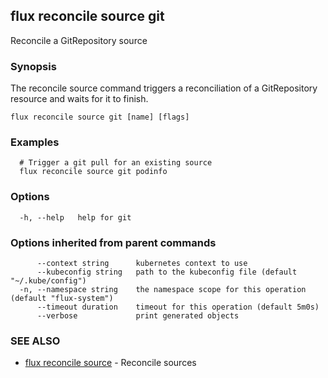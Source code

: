 ## flux reconcile source git

Reconcile a GitRepository source

### Synopsis

The reconcile source command triggers a reconciliation of a GitRepository resource and waits for it to finish.

```
flux reconcile source git [name] [flags]
```

### Examples

```
  # Trigger a git pull for an existing source
  flux reconcile source git podinfo

```

### Options

```
  -h, --help   help for git
```

### Options inherited from parent commands

```
      --context string      kubernetes context to use
      --kubeconfig string   path to the kubeconfig file (default "~/.kube/config")
  -n, --namespace string    the namespace scope for this operation (default "flux-system")
      --timeout duration    timeout for this operation (default 5m0s)
      --verbose             print generated objects
```

### SEE ALSO

* [flux reconcile source](flux_reconcile_source.md)	 - Reconcile sources


